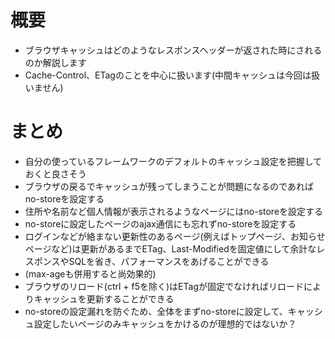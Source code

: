 # 概要
- ブラウザキャッシュはどのようなレスポンスヘッダーが返された時にされるのか解説します
- Cache-Control、ETagのことを中心に扱います(中間キャッシュは今回は扱いません)

# まとめ
- 自分の使っているフレームワークのデフォルトのキャッシュ設定を把握しておくと良さそう
- ブラウザの戻るでキャッシュが残ってしまうことが問題になるのであればno-storeを設定する
- 住所や名前など個人情報が表示されるようなページにはno-storeを設定する
- no-storeに設定したページのajax通信にも忘れずno-storeを設定する
- ログインなどが絡まない更新性のあるページ(例えばトップページ、お知らせページなど)は更新があるまでETag、Last-Modifiedを固定値にして余計なレスポンスやSQLを省き、パフォーマンスをあげることができる
- (max-ageも併用すると尚効果的)
- ブラウザのリロード(ctrl + f5を除く)はETagが固定でなければリロードによりキャッシュを更新することができる
- no-storeの設定漏れを防ぐため、全体をまずno-storeに設定して、キャッシュ設定したいページのみキャッシュをかけるのが理想的ではないか？
